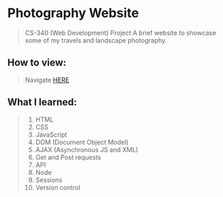 # Photography Website
> CS-340 (Web Development) Project
A brief website to showcase some of my travels and landscape photography.  
  
## How to view:  
> Navigate [HERE](http://web.engr.oregonstate.edu/~seawellj/)

## What I learned:
> 1. HTML  
> 2. CSS
> 3. JavaScript
> 4. DOM (Document Object Model)
> 5. AJAX (Asynchronous JS and XML)
> 6. Get and Post requests
> 7. API
> 8. Node
> 9. Sessions
> 10. Version control
